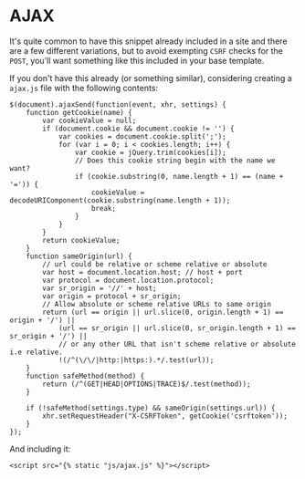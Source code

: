 # AJAX

It's quite common to have this snippet already included in a site and
there are a few different variations, but to avoid exempting `CSRF` checks
for the `POST`, you'll want something like this included in your base
template.

If you don't have this already (or something similar), considering
creating a `ajax.js` file with the following contents:


    $(document).ajaxSend(function(event, xhr, settings) {
        function getCookie(name) {
            var cookieValue = null;
            if (document.cookie && document.cookie != '') {
                var cookies = document.cookie.split(';');
                for (var i = 0; i < cookies.length; i++) {
                    var cookie = jQuery.trim(cookies[i]);
                    // Does this cookie string begin with the name we want?
                    if (cookie.substring(0, name.length + 1) == (name + '=')) {
                        cookieValue = decodeURIComponent(cookie.substring(name.length + 1));
                        break;
                    }
                }
            }
            return cookieValue;
        }
        function sameOrigin(url) {
            // url could be relative or scheme relative or absolute
            var host = document.location.host; // host + port
            var protocol = document.location.protocol;
            var sr_origin = '//' + host;
            var origin = protocol + sr_origin;
            // Allow absolute or scheme relative URLs to same origin
            return (url == origin || url.slice(0, origin.length + 1) == origin + '/') ||
                (url == sr_origin || url.slice(0, sr_origin.length + 1) == sr_origin + '/') ||
                // or any other URL that isn't scheme relative or absolute i.e relative.
                !(/^(\/\/|http:|https:).*/.test(url));
        }
        function safeMethod(method) {
            return (/^(GET|HEAD|OPTIONS|TRACE)$/.test(method));
        }

        if (!safeMethod(settings.type) && sameOrigin(settings.url)) {
            xhr.setRequestHeader("X-CSRFToken", getCookie('csrftoken'));
        }
    });


And including it:


    <script src="{% static "js/ajax.js" %}"></script>

